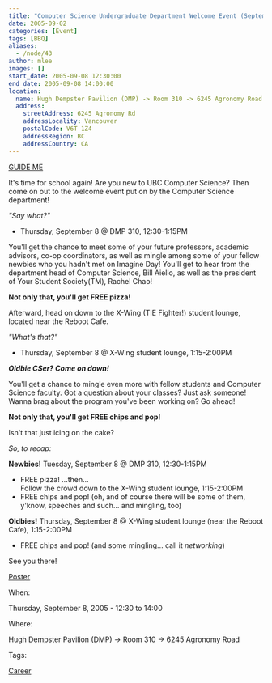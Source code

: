 ```yaml
---
title: "Computer Science Undergraduate Department Welcome Event (September 8, 2005)"
date: 2005-09-02
categories: [Event]
tags: [BBQ]
aliases:
  - /node/43
author: mlee
images: []
start_date: 2005-09-08 12:30:00
end_date: 2005-09-08 14:00:00
location:
  name: Hugh Dempster Pavilion (DMP) -> Room 310 -> 6245 Agronomy Road
  address:
    streetAddress: 6245 Agronomy Rd
    addressLocality: Vancouver
    postalCode: V6T 1Z4
    addressRegion: BC
    addressCountry: CA
---
```


[GUIDE ME](http://www.maps.ubc.ca/PROD/index_detail.php?show=y,n,n,n,n,y&bldg2Search=n&locat1=164)

It's time for school again! Are you new to UBC Computer Science? Then come on out to the welcome event put on by the Computer Science department!

_"Say what?"_

- Thursday, September 8 @ DMP 310, 12:30-1:15PM

You'll get the chance to meet some of your future professors, academic advisors, co-op coordinators, as well as mingle among some of your fellow newbies who you hadn't met on Imagine Day! You'll get to hear from the department head of Computer Science, Bill Aiello, as well as the president of Your Student Society(TM), Rachel Chao!

**Not only that, you'll get FREE pizza!**

Afterward, head on down to the X-Wing (TIE Fighter!) student lounge, located near the Reboot Cafe.

_"What's that?"_

- Thursday, September 8 @ X-Wing student lounge, 1:15-2:00PM

**_Oldbie CSer? Come on down!_**

You'll get a chance to mingle even more with fellow students and Computer Science faculty. Got a question about your classes? Just ask someone! Wanna brag about the program you've been working on? Go ahead!

**Not only that, you'll get FREE chips and pop!**

Isn't that just icing on the cake?

_So, to recap:_

**Newbies!**
Tuesday, September 8 @ DMP 310, 12:30-1:15PM

- FREE pizza!
  ...then... \
  Follow the crowd down to the X-Wing student lounge, 1:15-2:00PM
- FREE chips and pop!
  (oh, and of course there will be some of them, y'know, speeches and such... and mingling, too)

**Oldbies!**
Thursday, September 8 @ X-Wing student lounge (near the Reboot Cafe), 1:15-2:00PM

- FREE chips and pop!
  (and some mingling... call it _networking_)

See you there!

[Poster](http://www.cs.ubc.ca/events/documents/flowdiagram.pdf)

When:

Thursday, September 8, 2005 - 12:30 to 14:00

Where:

Hugh Dempster Pavilion (DMP) -> Room 310 -> 6245 Agronomy Road

Tags:

[Career](/career)
